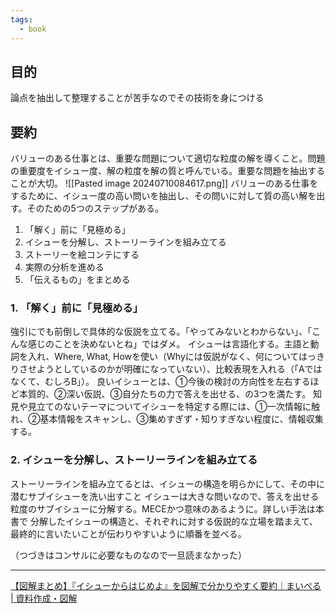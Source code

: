 ```yaml
---
tags:
  - book
---
```

## 目的
論点を抽出して整理することが苦手なのでその技術を身につける

## 要約
バリューのある仕事とは、重要な問題について適切な粒度の解を導くこと。問題の重要度をイシュー度、解の粒度を解の質と呼んでいる。重要な問題を抽出することが大切。
![[Pasted image 20240710084617.png]]
バリューのある仕事をするために、イシュー度の高い問いを抽出し、その問いに対して質の高い解を出す。そのための5つのステップがある。
1. 「解く」前に「見極める」
2. イシューを分解し、ストーリーラインを組み立てる
3. ストーリーを絵コンテにする
4. 実際の分析を進める
5. 「伝えるもの」をまとめる
### 1. 「解く」前に「見極める」
強引にでも前倒しで具体的な仮説を立てる。「やってみないとわからない」、「こんな感じのことを決めないとね」ではダメ。
イシューは言語化する。主語と動詞を入れ、Where, What, Howを使い（Whyには仮説がなく、何についてはっきりさせようとしているのかが明確になっていない）、比較表現を入れる（「Aではなくて、むしろB」）。
良いイシューとは、①今後の検討の方向性を左右するほど本質的、②深い仮説、③自分たちの力で答えを出せる、の3つを満たす。
知見や見立てのないテーマについてイシューを特定する際には、①一次情報に触れ、②基本情報をスキャンし、③集めすぎず・知りすぎない程度に、情報収集する。

### 2. イシューを分解し、ストーリーラインを組み立てる
ストーリーラインを組み立てるとは、イシューの構造を明らかにして、その中に潜むサブイシューを洗い出すこと
イシューは大きな問いなので、答えを出せる粒度のサブイシューに分解する。MECEかつ意味のあるように。詳しい手法は本書で
分解したイシューの構造と、それぞれに対する仮説的な立場を踏まえて、最終的に言いたいことが伝わりやすいように順番を並べる。

（つづきはコンサルに必要なものなので一旦読まなかった）

---
[【図解まとめ】『イシューからはじめよ』を図解で分かりやすく要約｜まいぺる | 資料作成・図解](https://note.com/1996_0928/n/n8abfb82f5ed7)